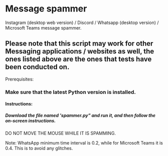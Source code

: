 # Message spammer
Instagram (desktop web version) / Discord / Whatsapp (desktop version) / Microsoft Teams message spammer.
## Please note that this script may work for other Messaging applications / websites as well, the ones listed above are the ones that tests have been conducted on.

Prerequisites:
### Make sure that the latest Python version is installed.


#### Instructions:
##### Download the file named 'spammer.py" and run it, and then follow the on-screen instructions.
DO NOT MOVE THE MOUSE WHILE IT IS SPAMMING.

Note: WhatsApp minimum time interval is 0.2, while for Microsoft Teams it is 0.4. This is to avoid any glitches.
